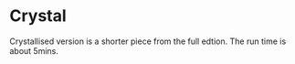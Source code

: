 # Crystal

Crystallised version is a shorter piece from the full edtion. The run time is about 5mins.
